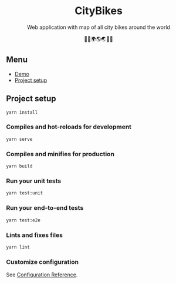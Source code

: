 <h1 align="center"> CityBikes </h1>
<p align="center">Web application with map of all city bikes around the world</p>
<p align="center">🚴‍♀️🌍🌎🌏🚴‍♂️</p>

## Menu

- [Demo](https://demo.dawid-napora.pl/city-bikes) <!-- TODO: Demo -->
- [Project setup](#project-setup)

## Project setup
```
yarn install
```

### Compiles and hot-reloads for development
```
yarn serve
```

### Compiles and minifies for production
```
yarn build
```

### Run your unit tests
```
yarn test:unit
```

### Run your end-to-end tests
```
yarn test:e2e
```

### Lints and fixes files
```
yarn lint
```

### Customize configuration
See [Configuration Reference](https://cli.vuejs.org/config/).
